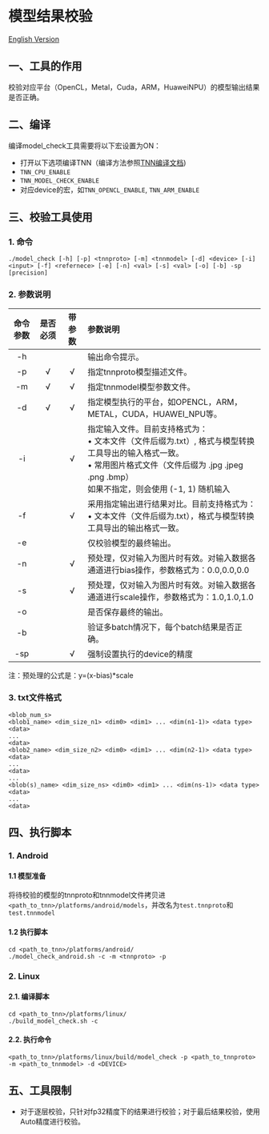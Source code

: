 # 模型结果校验

[English Version](../../en/development/model_check_en.md)

## 一、工具的作用
校验对应平台（OpenCL，Metal，Cuda，ARM，HuaweiNPU）的模型输出结果是否正确。

## 二、编译
编译model_check工具需要将以下宏设置为ON：  
* 打开以下选项编译TNN（编译方法参照[TNN编译文档](../user/compile.md))
* `TNN_CPU_ENABLE`  
* `TNN_MODEL_CHECK_ENABLE`
* 对应device的宏，如`TNN_OPENCL_ENABLE`, `TNN_ARM_ENABLE`

## 三、校验工具使用
### 1. 命令
```
./model_check [-h] [-p] <tnnproto> [-m] <tnnmodel> [-d] <device> [-i] <input> [-f] <refernece> [-e] [-n] <val> [-s] <val> [-o] [-b] -sp [precision]
```
### 2. 参数说明

|命令参数|是否必须|带参数 |参数说明                                       |  
|:-----:|:------:|:-----:|:-------------------------------------------|  
|-h     |        |       |输出命令提示。                                |  
|-p     |&radic; |&radic;|指定tnnproto模型描述文件。                   |   
|-m     |&radic; |&radic;|指定tnnmodel模型参数文件。                   |  
|-d     |&radic; |&radic;|指定模型执行的平台，如OPENCL，ARM，METAL，CUDA，HUAWEI_NPU等。    |  
|-i     |        |&radic;|指定输入文件。目前支持格式为：<br>&bull; 文本文件（文件后缀为.txt）, 格式与模型转换工具导出的输入格式一致。<br>&bull; 常用图片格式文件（文件后缀为 .jpg .jpeg .png .bmp）<br>如果不指定，则会使用 (-1, 1) 随机输入|  
|-f     |        |&radic;|采用指定输出进行结果对比。目前支持格式为：<br>&bull; 文本文件（文件后缀为.txt），格式与模型转换工具导出的输出格式一致。|  
|-e     |        |       |仅校验模型的最终输出。                         |  
|-n     |        |&radic;|预处理，仅对输入为图片时有效。对输入数据各通道进行bias操作，参数格式为：0.0,0.0,0.0|  
|-s     |        |&radic;|预处理，仅对输入为图片时有效。对输入数据各通道进行scale操作，参数格式为：1.0,1.0,1.0|  
|-o     |        |       |是否保存最终的输出。                           |  
|-b     |        |       |验证多batch情况下，每个batch结果是否正确。|  
|-sp    |        |&radic;|强制设置执行的device的精度|  

注：预处理的公式是：y=(x-bias)*scale
### 3. txt文件格式
```
<blob_num_s>
<blob1_name> <dim_size_n1> <dim0> <dim1> ... <dim(n1-1)> <data type>
<data>
...
<data>
<blob2_name> <dim_size_n2> <dim0> <dim1> ... <dim(n2-1)> <data type>
<data>
...
<data>
...
<blob(s)_name> <dim_size_ns> <dim0> <dim1> ... <dim(ns-1)> <data type>
<data>
...
<data>
```

## 四、执行脚本
### 1. Android
#### 1.1 模型准备
将待校验的模型的tnnproto和tnnmodel文件拷贝进`<path_to_tnn>/platforms/android/models`，并改名为`test.tnnproto`和`test.tnnmodel`
#### 1.2 执行脚本
```
cd <path_to_tnn>/platforms/android/
./model_check_android.sh -c -m <tnnproto> -p
```
### 2. Linux
#### 2.1. 编译脚本
```
cd <path_to_tnn>/platforms/linux/
./build_model_check.sh -c
```
#### 2.2. 执行命令
```
<path_to_tnn>/platforms/linux/build/model_check -p <path_to_tnnproto> -m <path_to_tnnmodel> -d <DEVICE>
```

## 五、工具限制
* 对于逐层校验，只针对fp32精度下的结果进行校验；对于最后结果校验，使用Auto精度进行校验。
